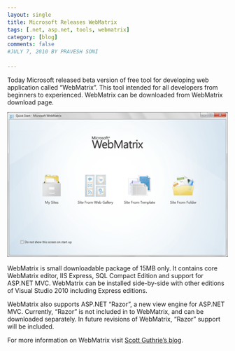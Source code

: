 ```yaml
---
layout: single
title: Microsoft Releases WebMatrix
tags: [.net, asp.net, tools, webmatrix]
category: [blog]
comments: false
#JULY 7, 2010 BY PRAVESH SONI

---
```


Today Microsoft released beta version of free tool for developing web application called “WebMatrix”. This tool intended for all developers from beginners to experienced. WebMatrix can be downloaded from WebMatrix download page.

![Microsoft WebMatrix](/assets/images/webmatrix.png)

WebMatrix is small downloadable package of 15MB only. It contains core WebMatrix editor, IIS Express, SQL Compact Edition and support for ASP.NET MVC. WebMatrix can be installed side-by-side with other editions of Visual Studio 2010 including Express editions.

WebMatrix also supports ASP.NET “Razor”, a new view engine for ASP.NET MVC. Currently, “Razor” is not included in to WebMatrix, and can be downloaded separately.  In future revisions of WebMatrix, “Razor” support will be included.

For more information on WebMatrix visit [Scott Guthrie’s blog](http://weblogs.asp.net/scottgu/archive/2010/07/06/introducing-webmatrix.aspx).

